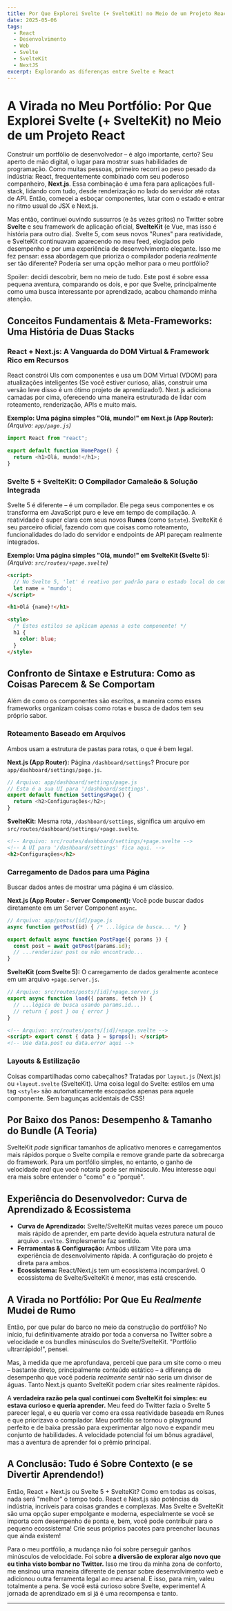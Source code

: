```yaml
---
title: Por Que Explorei Svelte (+ SvelteKit) no Meio de um Projeto React
date: 2025-05-06
tags:
  - React
  - Desenvolvimento
  - Web
  - Svelte
  - SvelteKit
  - NextJS
excerpt: Explorando as diferenças entre Svelte e React
---
```

# A Virada no Meu Portfólio: Por Que Explorei Svelte (+ SvelteKit) no Meio de um Projeto React

Construir um portfólio de desenvolvedor – é algo importante, certo? Seu aperto de mão digital, o lugar para mostrar suas habilidades de programação. Como muitas pessoas, primeiro recorri ao peso pesado da indústria: React, frequentemente combinado com seu poderoso companheiro, **Next.js**. Essa combinação é uma fera para aplicações full-stack, lidando com tudo, desde renderização no lado do servidor até rotas de API. Então, comecei a esboçar componentes, lutar com o estado e entrar no ritmo usual do JSX e Next.js.

Mas então, continuei ouvindo sussurros (e às vezes gritos) no Twitter sobre **Svelte** e seu framework de aplicação oficial, **SvelteKit** (e Vue, mas isso é história para outro dia). Svelte 5, com seus novos "Runes" para reatividade, e SvelteKit continuavam aparecendo no meu feed, elogiados pelo desempenho e por uma experiência de desenvolvimento elegante. Isso me fez pensar: essa abordagem que prioriza o compilador poderia *realmente* ser tão diferente? Poderia ser uma opção melhor para o meu portfólio?

Spoiler: decidi descobrir, bem no meio de tudo. Este post é sobre essa pequena aventura, comparando os dois, e por que Svelte, principalmente como uma busca interessante por aprendizado, acabou chamando minha atenção.

## Conceitos Fundamentais & Meta-Frameworks: Uma História de Duas Stacks

### React + Next.js: A Vanguarda do DOM Virtual & Framework Rico em Recursos

React constrói UIs com componentes e usa um DOM Virtual (VDOM) para atualizações inteligentes (Se você estiver curioso, aliás, construir uma versão leve disso é um ótimo projeto de aprendizado!). Next.js adiciona camadas por cima, oferecendo uma maneira estruturada de lidar com roteamento, renderização, APIs e muito mais.

**Exemplo: Uma página simples "Olá, mundo!" em Next.js (App Router):**
*(Arquivo: `app/page.js`)*

```javascript
import React from "react";

export default function HomePage() {
  return <h1>Olá, mundo!</h1>;
}
```

### Svelte 5 + SvelteKit: O Compilador Camaleão & Solução Integrada

Svelte 5 é diferente – é um compilador. Ele pega seus componentes e os transforma em JavaScript puro e leve em tempo de compilação. A reatividade é super clara com seus novos **Runes** (como `$state`). SvelteKit é seu parceiro oficial, fazendo com que coisas como roteamento, funcionalidades do lado do servidor e endpoints de API pareçam realmente integrados.

**Exemplo: Uma página simples "Olá, mundo!" em SvelteKit (Svelte 5):**
*(Arquivo: `src/routes/+page.svelte`)*

```html
<script>
  // No Svelte 5, 'let' é reativo por padrão para o estado local do componente.
  let name = 'mundo';
</script>

<h1>Olá {name}!</h1>

<style>
  /* Estes estilos se aplicam apenas a este componente! */
  h1 {
    color: blue;
  }
</style>
```

## Confronto de Sintaxe e Estrutura: Como as Coisas Parecem & Se Comportam

Além de como os componentes são escritos, a maneira como esses frameworks organizam coisas como rotas e busca de dados tem seu próprio sabor.

### Roteamento Baseado em Arquivos

Ambos usam a estrutura de pastas para rotas, o que é bem legal.

**Next.js (App Router):**
Página `/dashboard/settings`? Procure por `app/dashboard/settings/page.js`.

```javascript
// Arquivo: app/dashboard/settings/page.js
// Esta é a sua UI para '/dashboard/settings'.
export default function SettingsPage() {
  return <h2>Configurações</h2>;
}
```

**SvelteKit:**
Mesma rota, `/dashboard/settings`, significa um arquivo em `src/routes/dashboard/settings/+page.svelte`.

```html
<!-- Arquivo: src/routes/dashboard/settings/+page.svelte -->
<!-- A UI para '/dashboard/settings' fica aqui. -->
<h2>Configurações</h2>
```

### Carregamento de Dados para uma Página

Buscar dados antes de mostrar uma página é um clássico.

**Next.js (App Router - Server Component):**
Você pode buscar dados diretamente em um Server Component `async`.

```javascript
// Arquivo: app/posts/[id]/page.js
async function getPost(id) { /* ...lógica de busca... */ }

export default async function PostPage({ params }) {
  const post = await getPost(params.id);
  // ...renderizar post ou não encontrado...
}
```

**SvelteKit (com Svelte 5):**
O carregamento de dados geralmente acontece em um arquivo `+page.server.js`.

```typescript
// Arquivo: src/routes/posts/[id]/+page.server.js
export async function load({ params, fetch }) {
  // ...lógica de busca usando params.id...
  // return { post } ou { error }
}
```

```html
<!-- Arquivo: src/routes/posts/[id]/+page.svelte -->
<script> export const { data } = $props(); </script>
<!-- Use data.post ou data.error aqui -->
```

### Layouts & Estilização

Coisas compartilhadas como cabeçalhos? Tratadas por `layout.js` (Next.js) ou `+layout.svelte` (SvelteKit). Uma coisa legal do Svelte: estilos em uma tag `<style>` são automaticamente escopados apenas para aquele componente. Sem bagunças acidentais de CSS!

## Por Baixo dos Panos: Desempenho & Tamanho do Bundle (A Teoria)

SvelteKit *pode* significar tamanhos de aplicativo menores e carregamentos mais rápidos porque o Svelte compila e remove grande parte da sobrecarga do framework. Para um portfólio simples, no entanto, o ganho de velocidade *real* que você notaria pode ser minúsculo. Meu interesse aqui era mais sobre entender o "como" e o "porquê".

## Experiência do Desenvolvedor: Curva de Aprendizado & Ecossistema

*   **Curva de Aprendizado:** Svelte/SvelteKit muitas vezes parece um pouco mais rápido de aprender, em parte devido àquela estrutura natural de arquivo `.svelte`. Simplesmente faz sentido.
*   **Ferramentas & Configuração:** Ambos utilizam Vite para uma experiência de desenvolvimento rápida. A configuração do projeto é direta para ambos.
*   **Ecossistema:** React/Next.js tem um ecossistema incomparável. O ecossistema de Svelte/SvelteKit é menor, mas está crescendo.

## A Virada no Portfólio: Por Que Eu *Realmente* Mudei de Rumo

Então, por que pular do barco no meio da construção do portfólio? No início, fui definitivamente atraído por toda a conversa no Twitter sobre a velocidade e os bundles minúsculos do Svelte/SvelteKit. "Portfólio ultrarrápido!", pensei.

Mas, à medida que me aprofundava, percebi que para um site como o meu – bastante direto, principalmente conteúdo estático – a diferença de desempenho que você poderia *realmente sentir* não seria um divisor de águas. Tanto Next.js quanto SvelteKit podem criar sites realmente rápidos.

A **verdadeira razão pela qual continuei com SvelteKit foi simples: eu estava curioso e queria aprender.** Meu feed do Twitter fazia o Svelte 5 parecer legal, e eu queria ver como era essa reatividade baseada em Runes e que priorizava o compilador. Meu portfólio se tornou o playground perfeito e de baixa pressão para experimentar algo novo e expandir meu conjunto de habilidades. A velocidade potencial foi um bônus agradável, mas a aventura de aprender foi o prêmio principal.

## A Conclusão: Tudo é Sobre Contexto (e se Divertir Aprendendo!)

Então, React + Next.js ou Svelte 5 + SvelteKit? Como em todas as coisas, nada será "melhor" o tempo todo. React e Next.js são potências da indústria, incríveis para coisas grandes e complexas. Mas Svelte e SvelteKit são uma opção super empolgante e moderna, especialmente se você se importa com desempenho de ponta e, bem, você pode contribuir para o pequeno ecossistema! Crie seus próprios pacotes para preencher lacunas que ainda existem!

Para o meu portfólio, a mudança não foi sobre perseguir ganhos minúsculos de velocidade. Foi sobre **a diversão de explorar algo novo que eu tinha visto bombar no Twitter.** Isso me tirou da minha zona de conforto, me ensinou uma maneira diferente de pensar sobre desenvolvimento web e adicionou outra ferramenta legal ao meu arsenal. E isso, para mim, valeu totalmente a pena. Se você está curioso sobre Svelte, experimente! A jornada de aprendizado em si já é uma recompensa e tanto.

***
